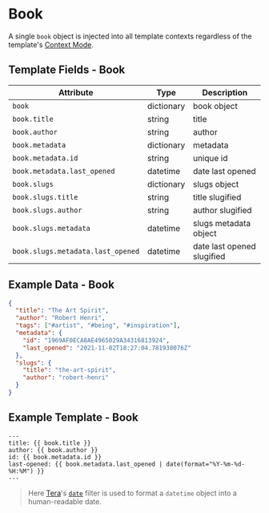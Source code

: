 # Book

A single `book` object is injected into all template contexts regardless of the template's [Context
Mode][context-modes].

## Template Fields - Book

| Attribute                         | Type       | Description                |
| --------------------------------- | ---------- | -------------------------- |
| `book`                            | dictionary | book object                |
| `book.title`                      | string     | title                      |
| `book.author`                     | string     | author                     |
| `book.metadata`                   | dictionary | metadata                   |
| `book.metadata.id`                | string     | unique id                  |
| `book.metadata.last_opened`       | datetime   | date last opened           |
| `book.slugs`                      | dictionary | slugs object               |
| `book.slugs.title`                | string     | title slugified            |
| `book.slugs.author`               | string     | author slugified           |
| `book.slugs.metadata`             | datetime   | slugs metadata object      |
| `book.slugs.metadata.last_opened` | datetime   | date last opened slugified |

## Example Data - Book

```json
{
  "title": "The Art Spirit",
  "author": "Robert Henri",
  "tags": ["#artist", "#being", "#inspiration"],
  "metadata": {
    "id": "1969AF0ECA8AE4965029A34316813924",
    "last_opened": "2021-11-02T18:27:04.781938076Z"
  },
  "slugs": {
    "title": "the-art-spirit",
    "author": "robert-henri"
  }
}
```

## Example Template - Book

```jinja2
---
title: {{ book.title }}
author: {{ book.author }}
id: {{ book.metadata.id }}
last-opened: {{ book.metadata.last_opened | date(format="%Y-%m-%d-%H:%M") }}
---
```

> <i class="fa fa-info-circle"></i> Here [Tera][tera]'s [`date`][tera-date] filter is used to format
> a `datetime` object into a human-readable date.

[context-modes]: /templates/configuration/context-modes.md
[tera]: https://tera.netlify.app/
[tera-date]: https://tera.netlify.app/docs/#date
